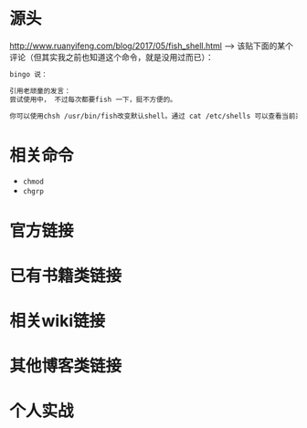 
# 源头

http://www.ruanyifeng.com/blog/2017/05/fish_shell.html --> 该贴下面的某个评论（但其实我之前也知道这个命令，就是没用过而已）：
```sh
bingo 说：

引用老顽童的发言：
尝试使用中， 不过每次都要fish 一下，挺不方便的。

你可以使用chsh /usr/bin/fish改变默认shell。通过 cat /etc/shells 可以查看当前系统已经安装的shell
```

# 相关命令

- `chmod`
- `chgrp`

# 官方链接

# 已有书籍类链接

# 相关wiki链接

# 其他博客类链接

# 个人实战
